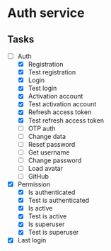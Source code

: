 # Auth service

## Tasks

- [ ] Auth
  - [x] Registration
  - [x] Test registration
  - [x] Login
  - [x] Test login
  - [x] Activation account
  - [x] Test activation account 
  - [x] Refresh access token
  - [x] Test refresh access token
  - [ ] OTP auth
  - [ ] Change data
  - [ ] Reset password
  - [ ] Get username
  - [ ] Change password
  - [ ] Load avatar
  - [ ] GitHub
- [x] Permission
  - [x] Is authenticated
  - [x] Test is authenticated
  - [x] Is active
  - [x] Test is active
  - [x] Is superuser
  - [x] Test is superuser
- [x] Last login
